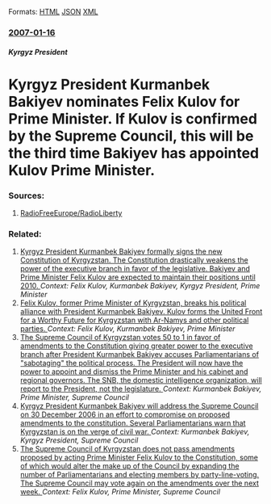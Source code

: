 
Formats: [HTML](/news/2007/01/16/kyrgyz-president-kurmanbek-bakiyev-nominates-felix-kulov-for-prime-minister-if-kulov-is-confirmed-by-the-supreme-council-this-will-be-the.html)  [JSON](/news/2007/01/16/kyrgyz-president-kurmanbek-bakiyev-nominates-felix-kulov-for-prime-minister-if-kulov-is-confirmed-by-the-supreme-council-this-will-be-the.json)  [XML](/news/2007/01/16/kyrgyz-president-kurmanbek-bakiyev-nominates-felix-kulov-for-prime-minister-if-kulov-is-confirmed-by-the-supreme-council-this-will-be-the.xml)  

### [2007-01-16](/news/2007/01/16/index.md)

##### Kyrgyz President
#  Kyrgyz President Kurmanbek Bakiyev nominates Felix Kulov for Prime Minister. If Kulov is confirmed by the Supreme Council, this will be the third time Bakiyev has appointed Kulov Prime Minister. 




### Sources:

1. [RadioFreeEurope/RadioLiberty](http://www.rferl.org/featuresarticle/2007/1/37BD50F1-4AB1-46F8-A125-3A1D651A93B5.html)

### Related:

1. [ Kyrgyz President Kurmanbek Bakiyev formally signs the new Constitution of Kyrgyzstan. The Constitution drastically weakens the power of the executive branch in favor of the legislative. Bakiyev and Prime Minister Felix Kulov are expected to maintain their positions until 2010. ](/news/2006/11/9/kyrgyz-president-kurmanbek-bakiyev-formally-signs-the-new-constitution-of-kyrgyzstan-the-constitution-drastically-weakens-the-power-of-the.md) _Context: Felix Kulov, Kurmanbek Bakiyev, Kyrgyz President, Prime Minister_
2. [ Felix Kulov, former Prime Minister of Kyrgyzstan, breaks his political alliance with President Kurmanbek Bakiyev. Kulov forms the United Front for a Worthy Future for Kyrgyzstan with Ar-Namys and other political parties. ](/news/2007/02/20/felix-kulov-former-prime-minister-of-kyrgyzstan-breaks-his-political-alliance-with-president-kurmanbek-bakiyev-kulov-forms-the-united-fr.md) _Context: Felix Kulov, Kurmanbek Bakiyev, Prime Minister_
3. [ The Supreme Council of Kyrgyzstan votes 50 to 1 in favor of amendments to the Constitution giving greater power to the executive branch after President Kurmanbek Bakiyev accuses Parliamentarians of "sabotaging" the political process. The President will now have the power to appoint and dismiss the Prime Minister and his cabinet and regional governors. The SNB, the domestic intelligence organization, will report to the President, not the legislature. ](/news/2006/12/30/the-supreme-council-of-kyrgyzstan-votes-50-to-1-in-favor-of-amendments-to-the-constitution-giving-greater-power-to-the-executive-branch-aft.md) _Context: Kurmanbek Bakiyev, Prime Minister, Supreme Council_
4. [ Kyrgyz President Kurmanbek Bakiyev will address the Supreme Council on 30 December 2006 in an effort to compromise on proposed amendments to the constitution. Several Parliamentarians warn that Kyrgyzstan is on the verge of civil war. ](/news/2006/12/29/kyrgyz-president-kurmanbek-bakiyev-will-address-the-supreme-council-on-30-december-2006-in-an-effort-to-compromise-on-proposed-amendments-t.md) _Context: Kurmanbek Bakiyev, Kyrgyz President, Supreme Council_
5. [ The Supreme Council of Kyrgyzstan does not pass amendments proposed by acting Prime Minister Felix Kulov to the Constitution, some of which would alter the make up of the Council by expanding the number of Parliamentarians and electing members by party-line-voting. The Supreme Council may vote again on the amendments over the next week. ](/news/2006/12/25/the-supreme-council-of-kyrgyzstan-does-not-pass-amendments-proposed-by-acting-prime-minister-felix-kulov-to-the-constitution-some-of-which.md) _Context: Felix Kulov, Prime Minister, Supreme Council_
